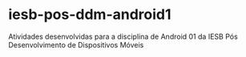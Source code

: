 # iesb-pos-ddm-android1
Atividades desenvolvidas para a disciplina de Android 01 da IESB Pós Desenvolvimento de Dispositivos Móveis
